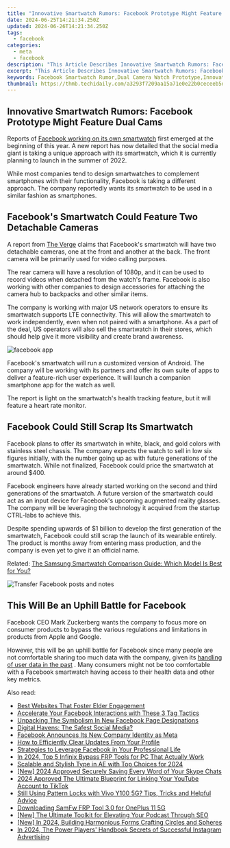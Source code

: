 ```yaml
---
title: "Innovative Smartwatch Rumors: Facebook Prototype Might Feature Dual Cams"
date: 2024-06-25T14:21:34.250Z
updated: 2024-06-26T14:21:34.250Z
tags:
  - facebook
categories:
  - meta
  - facebook
description: "This Article Describes Innovative Smartwatch Rumors: Facebook Prototype Might Feature Dual Cams"
excerpt: "This Article Describes Innovative Smartwatch Rumors: Facebook Prototype Might Feature Dual Cams"
keywords: Facebook Smartwatch Rumor,Dual Camera Watch Prototype,Innovative Smartwatch Tech,Smartwatch Dual Cams Feature,Rumored Smartwatch Cameras,Prototype with Dual Lenses,Tech Innovation
thumbnail: https://thmb.techidaily.com/a3293f7209aa15a71e0e22b0ceceeb5d43595d799fa4a5a92be66390c4a5c2d5.jpg
---
```


## Innovative Smartwatch Rumors: Facebook Prototype Might Feature Dual Cams

 Reports of [Facebook working on its own smartwatch](https://www.makeuseof.com/facebook-making-smartwatch/) first emerged at the beginning of this year. A new report has now detailed that the social media giant is taking a unique approach with its smartwatch, which it is currently planning to launch in the summer of 2022.

 While most companies tend to design smartwatches to complement smartphones with their functionality, Facebook is taking a different approach. The company reportedly wants its smartwatch to be used in a similar fashion as smartphones.

## Facebook's Smartwatch Could Feature Two Detachable Cameras

 A report from [The Verge](https://www.theverge.com/2021/6/9/22526266/facebook-smartwatch-two-cameras-heart-rate-monitor) claims that Facebook's smartwatch will have two detachable cameras, one at the front and another at the back. The front camera will be primarily used for video calling purposes.

 The rear camera will have a resolution of 1080p, and it can be used to record videos when detached from the watch's frame. Facebook is also working with other companies to design accessories for attaching the camera hub to backpacks and other similar items.

 The company is working with major US network operators to ensure its smartwatch supports LTE connectivity. This will allow the smartwatch to work independently, even when not paired with a smartphone. As a part of the deal, US operators will also sell the smartwatch in their stores, which should help give it more visibility and create brand awareness.

![facebook app](https://static1.makeuseofimages.com/wordpress/wp-content/uploads/2021/06/facebook-ui.jpg)

 Facebook's smartwatch will run a customized version of Android. The company will be working with its partners and offer its own suite of apps to deliver a feature-rich user experience. It will launch a companion smartphone app for the watch as well.

 The report is light on the smartwatch's health tracking feature, but it will feature a heart rate monitor.

## Facebook Could Still Scrap Its Smartwatch

 Facebook plans to offer its smartwatch in white, black, and gold colors with stainless steel chassis. The company expects the watch to sell in low six figures initially, with the number going up as with future generations of the smartwatch. While not finalized, Facebook could price the smartwatch at around $400.

 Facebook engineers have already started working on the second and third generations of the smartwatch. A future version of the smartwatch could act as an input device for Facebook's upcoming augmented reality glasses. The company will be leveraging the technology it acquired from the startup CTRL-labs to achieve this.

 Despite spending upwards of $1 billion to develop the first generation of the smartwatch, Facebook could still scrap the launch of its wearable entirely. The product is months away from entering mass production, and the company is even yet to give it an official name.

 Related: [The Samsung Smartwatch Comparison Guide: Which Model Is Best for You?](https://www.makeuseof.com/best-samsung-smartwatch/)

![Transfer Facebook posts and notes](https://static1.makeuseofimages.com/wordpress/wp-content/uploads/2021/04/transfer-posts-notes-facebook-featured.png)

## This Will Be an Uphill Battle for Facebook

 Facebook CEO Mark Zuckerberg wants the company to focus more on consumer products to bypass the various regulations and limitations in products from Apple and Google.

 However, this will be an uphill battle for Facebook since many people are not comfortable sharing too much data with the company, given its [handling of user data in the past](https://www.makeuseof.com/whatsapp-forces-share-data-with-facebook/) . Many consumers might not be too comfortable with a Facebook smartwatch having access to their health data and other key metrics.


<ins class="adsbygoogle"
     style="display:block"
     data-ad-format="autorelaxed"
     data-ad-client="ca-pub-7571918770474297"
     data-ad-slot="1223367746"></ins>



<ins class="adsbygoogle"
     style="display:block"
     data-ad-client="ca-pub-7571918770474297"
     data-ad-slot="8358498916"
     data-ad-format="auto"
     data-full-width-responsive="true"></ins>

<span class="atpl-alsoreadstyle">Also read:</span>
<div><ul>
<li><a href="https://facebook.techidaily.com/best-websites-that-foster-elder-engagement/"><u>Best Websites That Foster Elder Engagement</u></a></li>
<li><a href="https://facebook.techidaily.com/accelerate-your-facebook-interactions-with-these-3-tag-tactics/"><u>Accelerate Your Facebook Interactions with These 3 Tag Tactics</u></a></li>
<li><a href="https://facebook.techidaily.com/unpacking-the-symbolism-in-new-facebook-page-designations/"><u>Unpacking The Symbolism In New Facebook Page Designations</u></a></li>
<li><a href="https://facebook.techidaily.com/digital-havens-the-safest-social-media/"><u>Digital Havens: The Safest Social Media?</u></a></li>
<li><a href="https://facebook.techidaily.com/facebook-announces-its-new-company-identity-as-meta/"><u>Facebook Announces Its New Company Identity as Meta</u></a></li>
<li><a href="https://facebook.techidaily.com/how-to-efficiently-clear-updates-from-your-profile/"><u>How to Efficiently Clear Updates From Your Profile</u></a></li>
<li><a href="https://facebook.techidaily.com/strategies-to-leverage-facebook-in-your-professional-life/"><u>Strategies to Leverage Facebook in Your Professional Life</u></a></li>
<li><a href="https://bypass-frp.techidaily.com/in-2024-top-5-infinix-bypass-frp-tools-for-pc-that-actually-work-by-drfone-android/"><u>In 2024, Top 5 Infinix Bypass FRP Tools for PC That Actually Work</u></a></li>
<li><a href="https://extra-approaches.techidaily.com/scalable-and-stylish-type-in-ae-with-top-choices-for-2024/"><u>Scalable and Stylish Type in AE with Top Choices for 2024</u></a></li>
<li><a href="https://desktop-recording.techidaily.com/new-2024-approved-securely-saving-every-word-of-your-skype-chats/"><u>[New] 2024 Approved  Securely Saving Every Word of Your Skype Chats</u></a></li>
<li><a href="https://youtube-help.techidaily.com/2024-approved-the-ultimate-blueprint-for-linking-your-youtube-account-to-tiktok/"><u>2024 Approved  The Ultimate Blueprint for Linking Your YouTube Account to TikTok</u></a></li>
<li><a href="https://unlock-android.techidaily.com/still-using-pattern-locks-with-vivo-y100-5g-tips-tricks-and-helpful-advice-by-drfone-android/"><u>Still Using Pattern Locks with Vivo Y100 5G? Tips, Tricks and Helpful Advice</u></a></li>
<li><a href="https://easy-unlock-android.techidaily.com/downloading-samfw-frp-tool-30-for-oneplus-11-5g-by-drfone-android/"><u>Downloading SamFw FRP Tool 3.0 for OnePlus 11 5G</u></a></li>
<li><a href="https://some-skills.techidaily.com/new-the-ultimate-toolkit-for-elevating-your-podcast-through-seo/"><u>[New] The Ultimate Toolkit for Elevating Your Podcast Through SEO</u></a></li>
<li><a href="https://video-screen-grab.techidaily.com/new-in-2024-building-harmonious-forms-crafting-circles-and-spheres/"><u>[New] In 2024, Building Harmonious Forms  Crafting Circles and Spheres</u></a></li>
<li><a href="https://instagram-video-recordings.techidaily.com/in-2024-the-power-players-handbook-secrets-of-successful-instagram-advertising/"><u>In 2024, The Power Players' Handbook  Secrets of Successful Instagram Advertising</u></a></li>
</ul></div>
